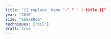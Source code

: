 ```yaml
---
title: "{{ replace .Name "-" " " | title }}"
year: "2010"
size: "160x80cm"
techniques: ["oil"]
draft: true
---
```

